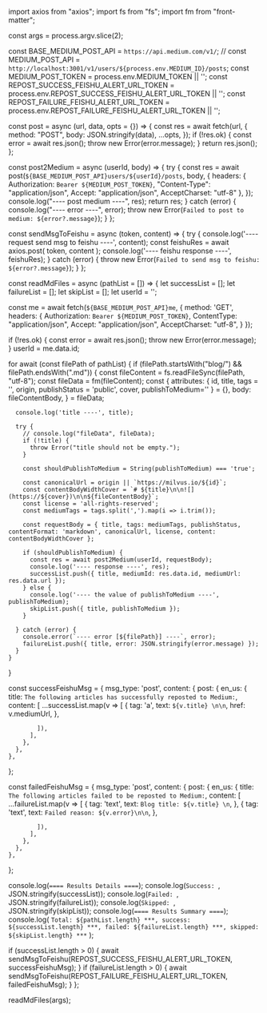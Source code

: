 import axios from "axios";
import fs from "fs";
import fm from "front-matter";

const args = process.argv.slice(2);

const BASE_MEDIUM_POST_API = `https://api.medium.com/v1/`;
// const MEDIUM_POST_API = `http://localhost:3001/v1/users/${process.env.MEDIUM_ID}/posts`;
const MEDIUM_POST_TOKEN = process.env.MEDIUM_TOKEN || '';
const REPOST_SUCCESS_FEISHU_ALERT_URL_TOKEN = process.env.REPOST_SUCCESS_FEISHU_ALERT_URL_TOKEN || '';
const REPOST_FAILURE_FEISHU_ALERT_URL_TOKEN = process.env.REPOST_FAILURE_FEISHU_ALERT_URL_TOKEN || '';

const post = async (url, data, opts = {}) => {
  const res = await fetch(url, {
    method: "POST",
    body: JSON.stringify(data),
    ...opts,
  });
  if (!res.ok) {
    const error = await res.json();
    throw new Error(error.message);
  }
  return res.json();
};

const post2Medium = async (userId, body) => {
  try {
    const res = await post(`${BASE_MEDIUM_POST_API}users/${userId}/posts`, body, {
      headers: {
        Authorization: `Bearer ${MEDIUM_POST_TOKEN}`,
        "Content-Type": "application/json",
        Accept: "application/json",
        AcceptCharset: "utf-8"
      },
    });
    console.log("---- post medium ----", res);
    return res;
  } catch (error) {
    console.log("---- error ----", error);
    throw new Error(`Failed to post to medium: ${error?.message}`);
  }
};

const sendMsgToFeishu = async (token, content) => {
  try {
    console.log('---- request send msg to feishu ----', content);
    const feishuRes = await axios.post(
      token,
      content
    );
    console.log('---- feishu response ----', feishuRes);
  } catch (error) {
    throw new Error(`Failed to send msg to feishu: ${error?.message}`);
  }
};

const readMdFiles = async (pathList = []) => {
  let successList = [];
  let failureList = [];
  let skipList = [];
  let userId = '';

  const me = await fetch(`${BASE_MEDIUM_POST_API}me`, {
    method: 'GET',
    headers: {
      Authorization: `Bearer ${MEDIUM_POST_TOKEN}`,
      ContentType: "application/json",
      Accept: "application/json",
      AcceptCharset: "utf-8",
    }
  });

  if (!res.ok) {
    const error = await res.json();
    throw new Error(error.message);
  }
  userId = me.data.id;

  for await (const filePath of pathList) {
    if (filePath.startsWith("blog/") && filePath.endsWith(".md")) {
      const fileContent = fs.readFileSync(filePath, "utf-8");
      const fileData = fm(fileContent);
      const {
        attributes: {
          id,
          title,
          tags = '',
          origin,
          publishStatus = 'public',
          cover,
          publishToMedium=''
        } = {},
        body: fileContentBody,
      } = fileData;

      console.log('title ----', title);

      try {
        // console.log("fileData", fileData);
        if (!title) {
          throw Error("title should not be empty.");
        }

        const shouldPublishToMedium = String(publishToMedium) === 'true';

        const canonicalUrl = origin || `https://milvus.io/${id}`;
        const contentBodyWidthCover = `# ${title}\n\n![](https://${cover})\n\n${fileContentBody}`;
        const license = 'all-rights-reserved';
        const mediumTags = tags.split(',').map(i => i.trim());

        const requestBody = { title, tags: mediumTags, publishStatus, contentFormat: 'markdown', canonicalUrl, license, content: contentBodyWidthCover };

        if (shouldPublishToMedium) {
          const res = await post2Medium(userId, requestBody);
          console.log('---- response ----', res);
          successList.push({ title, mediumId: res.data.id, mediumUrl: res.data.url });
        } else {
          console.log('---- the value of publishToMedium ----', publishToMedium);
          skipList.push({ title, publishToMedium });
        }

      } catch (error) {
        console.error(`---- error [${filePath}] ----`, error);
        failureList.push({ title, error: JSON.stringify(error.message) });
      }
    }
  }

  const successFeishuMsg = {
    msg_type: 'post',
    content: {
      post: {
        en_us: {
          title: `The following articles has successfully reposted to Medium:`,
          content: [
            ...successList.map(v => [
              {
                tag: 'a',
                text: `${v.title} \n\n`,
                href: v.mediumUrl,
              },

            ]),
          ],
        },
      },
    },
  };

  const failedFeishuMsg = {
    msg_type: 'post',
    content: {
      post: {
        en_us: {
          title: `The following articles failed to be reposted to Medium:`,
          content: [
            ...failureList.map(v => [
              {
                tag: 'text',
                text: `Blog title: ${v.title} \n`,
              },
              {
                tag: 'text',
                text: `Failed reason: ${v.error}\n\n`,
              },

            ]),
          ],
        },
      },
    },

  };

  console.log(`==== Results Details ====`);
  console.log(`Success: `, JSON.stringify(successList));
  console.log(`Failed: `, JSON.stringify(failureList));
  console.log(`Skipped: `, JSON.stringify(skipList));
  console.log(`==== Results Summary ====`);
  console.log(
    `Total: ${pathList.length} ***, success: ${successList.length} ***, failed: ${failureList.length} ***, skipped: ${skipList.length} ***`
  );

  if (successList.length > 0) {
    await sendMsgToFeishu(REPOST_SUCCESS_FEISHU_ALERT_URL_TOKEN, successFeishuMsg);
  }
  if (failureList.length > 0) {
    await sendMsgToFeishu(REPOST_FAILURE_FEISHU_ALERT_URL_TOKEN, failedFeishuMsg);
  }
};

readMdFiles(args);
